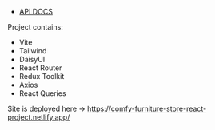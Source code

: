 - [API DOCS](https://documenter.getpostman.com/view/18152321/2s9Xy5KpTi)

Project contains:

- Vite
- Tailwind
- DaisyUI
- React Router
- Redux Toolkit
- Axios
- React Queries

Site is deployed here -> https://comfy-furniture-store-react-project.netlify.app/
